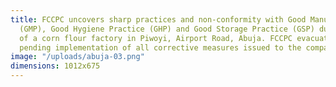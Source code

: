 ```yaml
---
title: FCCPC uncovers sharp practices and non-conformity with Good Manufacturing Practice
  (GMP), Good Hygiene Practice (GHP) and Good Storage Practice (GSP) during the inspection
  of a corn flour factory in Piwoyi, Airport Road, Abuja. FCCPC evacuates the products
  pending implementation of all corrective measures issued to the company.
image: "/uploads/abuja-03.png"
dimensions: 1012x675
---
```


